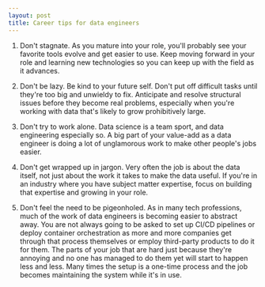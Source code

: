 ```yaml
---
layout: post
title: Career tips for data engineers
---
```



1. Don't stagnate. As you mature into your role, you'll probably see your favorite tools evolve and get easier to use. Keep moving forward in your role and learning new technologies so you can keep up with the field as it advances.

2. Don't be lazy. Be kind to your future self. Don't put off difficult tasks until they're too big and unwieldy to fix. Anticipate and resolve structural issues before they become real problems, especially when you're working with data that's likely to grow prohibitively large. 

3. Don't try to work alone. Data science is a team sport, and data engineering especially so. A big part of your value-add as a data engineer is doing a lot of unglamorous work to make other people's jobs easier. 

4. Don't get wrapped up in jargon. Very often the job is about the data itself, not just about the work it takes to make the data useful. If you're in an industry where you have subject matter expertise, focus on building that expertise and growing in your role.

5. Don't feel the need to be pigeonholed. As in many tech professions, much of the work of data engineers is becoming easier to abstract away. You are not always going to be asked to set up CI/CD pipelines or deploy container orchestration as more and more companies get through that process themselves or employ third-party products to do it for them. The parts of your job that are hard just because they're annoying and no one has managed to do them yet will start to happen less and less. Many times the setup is a one-time process and the job becomes maintaining the system while it's in use. 
